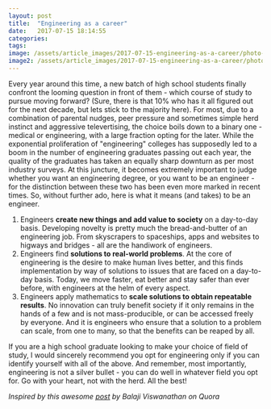 ```yaml
---
layout: post
title:  "Engineering as a career"
date:   2017-07-15 18:14:55
categories: 
tags: 
image: /assets/article_images/2017-07-15-engineering-as-a-career/photo-1453733190371-0a9bedd82893-min.jpg
image2: /assets/article_images/2017-07-15-engineering-as-a-career/photo-1453733190371-0a9bedd82893-min.jpg
---
```

Every year around this time, a new batch of high school students finally confront the looming question in front of them - which course of study to pursue moving forward? (Sure, there is that 10% who has it all figured out for the next decade, but lets stick to the majority here). For most, due to a combination of parental nudges, peer pressure and sometimes simple herd instinct and aggressive televertising, the choice boils down to a binary one - medical or engineering, with a large fraction opting for the later. While the exponential proliferation of "engineering" colleges has supposedly led to a boom in the number of engineering graduates passing out each year, the quality of the graduates has taken an equally sharp downturn as per most industry surveys. At this juncture, it becomes extremely important to judge whether you want an engineering degree, or you want to be an engineer - for the distinction between these two has been even more marked in recent times. So, without further ado, here is what it means (and takes) to be an engineer.

1. Engineers **create new things and add value to society** on a day-to-day basis. Developing novelty is pretty much the bread-and-butter of an engineering job. From skyscrapers to spaceships, apps and websites to higways and bridges - all are the handiwork of engineers.
2. Engineers find **solutions to real-world problems**. At the core of engineering is the desire to make human lives better, and this finds implementation by way of solutions to issues that are faced on a day-to-day basis. Today, we move faster, eat better and stay safer than ever before, with engineers at the helm of every aspect.
3. Engineers apply mathematics to **scale solutions to obtain repeatable results**. No innovation can truly benefit society if it only remains in the hands of a few and is not mass-producible, or can be accessed freely by everyone. And it is engineers who ensure that a solution to a problem can scale, from one to many, so that the benefits can be reaped by all.

If you are a high school graduate looking to make your choice of field of study, I would sincerely recommend you opt for engineering only if you can identify yourself with all of the above. And remember, most importantly, engineering is not a silver bullet - you can do well in whatever field you opt for. Go with your heart, not with the herd. All the best!

*Inspired by this awesome [post](https://www.quora.com/What-would-Balaji-Viswanathan-advise-to-students-from-low-tier-engineering-colleges) by Balaji Viswanathan on Quora*